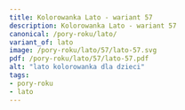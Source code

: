 ```yaml
---
title: Kolorowanka Lato - wariant 57
description: Kolorowanka Lato - wariant 57
canonical: /pory-roku/lato/
variant_of: lato
image: /pory-roku/lato/57/lato-57.svg
pdf: /pory-roku/lato/57/lato-57.pdf
alt: "lato kolorowanka dla dzieci"
tags:
- pory-roku
- lato
---
```

